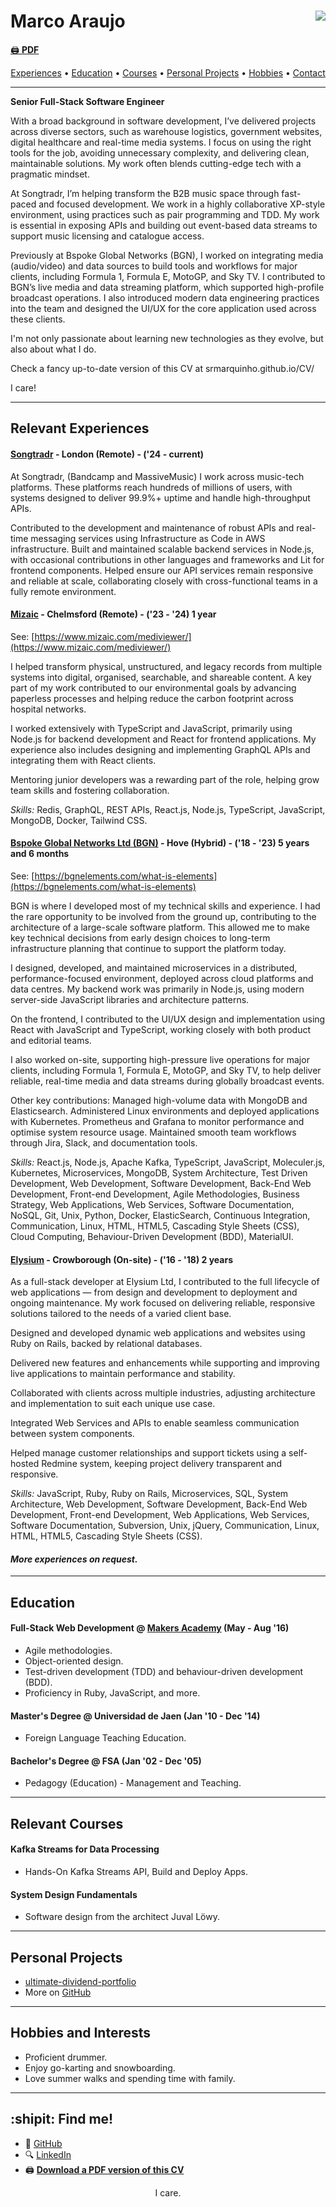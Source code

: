 # Marco Araujo <a href="https://www.codewars.com/users/srMarquinho"><img align="right" src="https://www.codewars.com/users/srMarquinho/badges/micro"></a>

[:printer: **PDF**](https://drive.google.com/file/d/1hmXhPcEUtimMKmX9QEwbdaIGsJBd86CP/view?usp=sharing)

<p align="center">
  <a href="#experience">Experiences</a>
  &bull;
  <a href="#education">Education</a>
  &bull;
  <a href="#courses">Courses</a>
  &bull;
  <a href="#projects">Personal Projects</a>
  &bull;
  <a href="#hobbies">Hobbies</a>
  &bull;
  <a href="#contact">Contact</a>
</p>


----

**Senior Full-Stack Software Engineer**

With a broad background in software development, I’ve delivered projects across diverse sectors, such as warehouse logistics, government websites, digital healthcare and real-time media systems. I focus on using the right tools for the job, avoiding unnecessary complexity, and delivering clean, maintainable solutions. My work often blends cutting-edge tech with a pragmatic mindset.

At Songtradr, I’m helping transform the B2B music space through fast-paced and focused development. We work in a highly collaborative XP-style environment, using practices such as pair programming and TDD. My work is essential in exposing APIs and building out event-based data streams to support music licensing and catalogue access.

Previously at Bspoke Global Networks (BGN), I worked on integrating media (audio/video) and data sources to build tools and workflows for major clients, including Formula 1, Formula E, MotoGP, and Sky TV. I contributed to BGN’s live media and data streaming platform, which supported high-profile broadcast operations. I also introduced modern data engineering practices into the team and designed the UI/UX for the core application used across these clients.

I'm not only passionate about learning new technologies as they evolve, but also about what I do.

Check a fancy up-to-date version of this CV at srmarquinho.github.io/CV/

 I care!

----

## <a name="experience"></a>Relevant Experiences

#### [Songtradr](https://www.songtradr.com/) - London (Remote) - ('24 - current)

At Songtradr, (Bandcamp and MassiveMusic) I work across music-tech platforms. These platforms reach hundreds of millions of users, with systems designed to deliver 99.9%+ uptime and handle high-throughput APIs.

Contributed to the development and maintenance of robust APIs and real-time messaging services using Infrastructure as Code in AWS infrastructure. Built and maintained scalable backend services in Node.js, with occasional contributions in other languages and frameworks and Lit for frontend components. Helped ensure our API services remain responsive and reliable at scale, collaborating closely with cross-functional teams in a fully remote environment.

#### [Mizaic](https://www.mizaic.com/) - Chelmsford (Remote) - ('23 - '24) 1 year

See: [https://www.mizaic.com/mediviewer/](https://www.mizaic.com/mediviewer/)

I helped transform physical, unstructured, and legacy records from multiple systems into digital, organised, searchable, and shareable content. A key part of my work contributed to our environmental goals by advancing paperless processes and helping reduce the carbon footprint across hospital networks.

I worked extensively with TypeScript and JavaScript, primarily using Node.js for backend development and React for frontend applications. My experience also includes designing and implementing GraphQL APIs and integrating them with React clients.

Mentoring junior developers was a rewarding part of the role, helping grow team skills and fostering collaboration.

*Skills:* Redis, GraphQL, REST APIs, React.js, Node.js, TypeScript, JavaScript, MongoDB, Docker, Tailwind CSS.

#### [Bspoke Global Networks Ltd (BGN)](http://bgnevents.com/) - Hove (Hybrid) - ('18 - '23) 5 years and 6 months

See: [https://bgnelements.com/what-is-elements](https://bgnelements.com/what-is-elements)

BGN is where I developed most of my technical skills and experience. I had the rare opportunity to be involved from the ground up, contributing to the architecture of a large-scale software platform. This allowed me to make key technical decisions from early design choices to long-term infrastructure planning that continue to support the platform today.

I designed, developed, and maintained microservices in a distributed, performance-focused environment, deployed across cloud platforms and data centres. My backend work was primarily in Node.js, using modern server-side JavaScript libraries and architecture patterns.

On the frontend, I contributed to the UI/UX design and implementation using React with JavaScript and TypeScript, working closely with both product and editorial teams.

I also worked on-site, supporting high-pressure live operations for major clients, including Formula 1, Formula E, MotoGP, and Sky TV, to help deliver reliable, real-time media and data streams during globally broadcast events.

Other key contributions:
Managed high-volume data with MongoDB and Elasticsearch.
Administered Linux environments and deployed applications with Kubernetes.
Prometheus and Grafana to monitor performance and optimise system resource usage.
Maintained smooth team workflows through Jira, Slack, and documentation tools.

*Skills:* React.js, Node.js, Apache Kafka, TypeScript, JavaScript, Moleculer.js, Kubernetes, Microservices, MongoDB, System Architecture, Test Driven Development, Web Development, Software Development, Back-End Web Development, Front-end Development, Agile Methodologies, Business Strategy, Web Applications, Web Services, Software Documentation, NoSQL, Git, Unix, Python, Docker, ElasticSearch, Continuous Integration, Communication, Linux, HTML, HTML5, Cascading Style Sheets (CSS), Cloud Computing, Behaviour-Driven Development (BDD), MaterialUI.

#### [Elysium](https://elysium.uk/) - Crowborough (On-site) - ('16 - '18) 2 years

As a full-stack developer at Elysium Ltd, I contributed to the full lifecycle of web applications — from design and development to deployment and ongoing maintenance. My work focused on delivering reliable, responsive solutions tailored to the needs of a varied client base.

Designed and developed dynamic web applications and websites using Ruby on Rails, backed by relational databases.

Delivered new features and enhancements while supporting and improving live applications to maintain performance and stability.

Collaborated with clients across multiple industries, adjusting architecture and implementation to suit each unique use case.

Integrated Web Services and APIs to enable seamless communication between system components.

Helped manage customer relationships and support tickets using a self-hosted Redmine system, keeping project delivery transparent and responsive.

*Skills:* JavaScript, Ruby, Ruby on Rails, Microservices, SQL, System Architecture, Web Development, Software Development, Back-End Web Development, Front-end Development, Web Applications, Web Services, Software Documentation, Subversion, Unix, jQuery, Communication, Linux, HTML, HTML5, Cascading Style Sheets (CSS).

#### *More experiences on request.*

----

## <a name="education"></a> Education

#### Full-Stack Web Development @ [Makers Academy](http://www.makersacademy.com/curriculum/) (May - Aug '16)

- Agile methodologies.
- Object-oriented design.
- Test-driven development (TDD) and behaviour-driven development (BDD).
- Proficiency in Ruby, JavaScript, and more.

#### Master's Degree @ Universidad de Jaen (Jan '10 - Dec '14)

- Foreign Language Teaching Education.

#### Bachelor's Degree @ FSA (Jan '02 - Dec '05)

- Pedagogy (Education) - Management and Teaching.

----

## <a name="courses"></a>Relevant Courses

#### Kafka Streams for Data Processing

- Hands-On Kafka Streams API, Build and Deploy Apps.

#### System Design Fundamentals

- Software design from the architect Juval Löwy.

----

## <a name="projects"></a>Personal Projects

- [ultimate-dividend-portfolio](https://srmarquinho.github.io/ultimate-dividend-portfolio/)
- More on [GitHub](https://github.com/srMarquinho)

----

## <a name="hobbies"></a>Hobbies and Interests

- Proficient drummer.
- Enjoy go-karting and snowboarding.
- Love summer walks and spending time with family.

----

## <a name="contact"></a>:shipit: Find me!

- :bust_in_silhouette: [GitHub](https://github.com/srMarquinho)
- :mag: [LinkedIn](https://www.linkedin.com/in/srMarquinho)
- :printer: [**Download a PDF version of this CV**](https://drive.google.com/file/d/1c2b-nEEdHw8bjUmuke9aR20GeP3xekyp/view?usp=sharing)

<p align="center">I care.</p>
